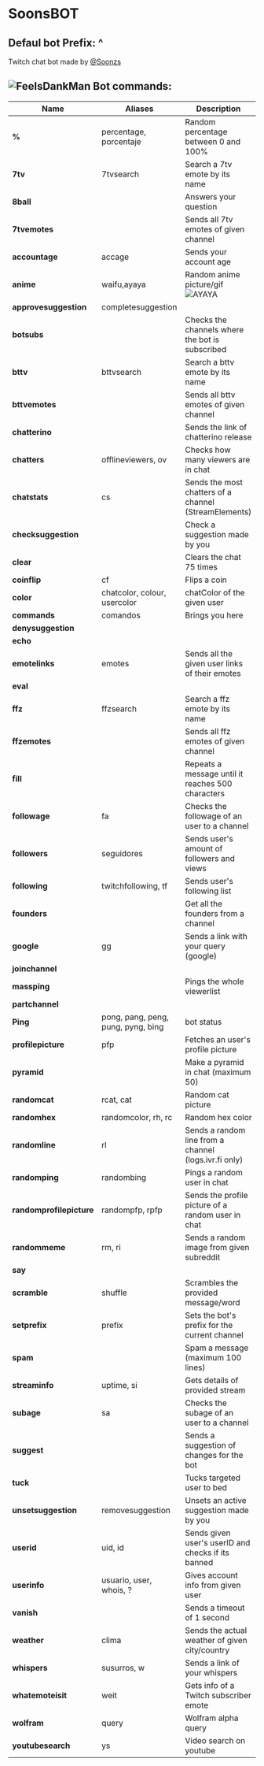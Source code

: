 # SoonsBOT
## Defaul bot Prefix: ^
Twitch chat bot made by [@Soonzs](https://twitch.tv/soonzs)

## ![FeelsDankMan](https://user-images.githubusercontent.com/82965926/139553905-9e2c4d6c-633a-4c10-a1c0-88b156a574cd.png)   Bot commands:
| Name  | Aliases | Description |
| --- | --- | --- |
| **%** |percentage, porcentaje | Random percentage between 0 and 100% |
| **7tv** |7tvsearch | Search a 7tv emote by its name |
| **8ball** | | Answers your question |
| **7tvemotes** | | Sends all 7tv emotes of given channel |
| **accountage** |accage | Sends your account age |
| **anime** |waifu,ayaya | Random anime picture/gif  ![AYAYA](https://user-images.githubusercontent.com/82965926/141663925-d2545ca9-a004-4544-b398-2d9bc97965b3.png) |
| **approvesuggestion** | completesuggestion | |
| **botsubs**| | Checks the channels where the bot is subscribed |
| **bttv** |bttvsearch| Search a bttv emote by its name |
| **bttvemotes** | |  Sends all bttv emotes of given channel |
| **chatterino** | | Sends the link of chatterino release |
| **chatters** |offlineviewers, ov | Checks how many viewers are in chat |
| **chatstats**|cs | Sends the most chatters of a channel (StreamElements) |
| **checksuggestion**| | Check a suggestion made by you|
| **clear** | | Clears the chat 75 times |
| **coinflip** |cf | Flips a coin |
| **color** |chatcolor, colour, usercolor |chatColor of the given user|
| **commands** |comandos | Brings you here |
| **denysuggestion**| | |
| **echo** | | |
| **emotelinks** |emotes | Sends all the given user links of their emotes |
| **eval** | | |
| **ffz** |ffzsearch | Search a ffz emote by its name |
| **ffzemotes** | | Sends all ffz emotes of given channel | 
| **fill** | | Repeats a message until it reaches 500 characters |
| **followage** |fa | Checks the followage of an user to a channel |
| **followers** |seguidores | Sends user's amount of followers and views |
| **following** |twitchfollowing, tf | Sends user's following list |
| **founders** | | Get all the founders from a channel |
| **google** |gg | Sends a link with your query (google) |
| **joinchannel** | | 
| **massping** | |Pings the whole viewerlist |
| **partchannel** | |
| **Ping** | pong, pang, peng, pung, pyng, bing | bot status |
| **profilepicture** |pfp | Fetches an user's profile picture |
| **pyramid** | |Make a pyramid in chat (maximum 50)|
| **randomcat** |rcat, cat |Random cat picture |
| **randomhex** |randomcolor, rh, rc | Random hex color |
| **randomline** |rl | Sends a random line from a channel (logs.ivr.fi only)|
| **randomping** |randombing | Pings a random user in chat |
| **randomprofilepicture** |randompfp, rpfp | Sends the profile picture of a random user in chat|
| **randommeme** |rm, ri | Sends a random image from given subreddit |
| **say** | | |
| **scramble** |shuffle | Scrambles the provided message/word |
| **setprefix** |prefix | Sets the bot's prefix for the current channel |
| **spam** | |Spam a message (maximum 100 lines)|
| **streaminfo** |uptime, si | Gets details of provided stream |
| **subage** |sa | Checks the subage of an user to a channel |
| **suggest** | | Sends a suggestion of changes for the bot|
| **tuck** | | Tucks targeted user to bed |
| **unsetsuggestion** |removesuggestion | Unsets an active suggestion made by you |
| **userid** |uid, id | Sends given user's userID and checks if its banned |
| **userinfo** |usuario, user, whois, ? | Gives account info from given user |
| **vanish** | | Sends a timeout of 1 second |
| **weather** |clima | Sends the actual weather of given city/country |
| **whispers** |susurros, w | Sends a link of your whispers |
| **whatemoteisit** |weit | Gets info of a Twitch subscriber emote |
| **wolfram** |query | Wolfram alpha query |
| **youtubesearch** |ys | Video search on youtube |
